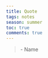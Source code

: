 ---title: Quotetags: notesseason: summertoc: truecomments: true---
> 
> 
> <div class="signature"> - Name </div>
